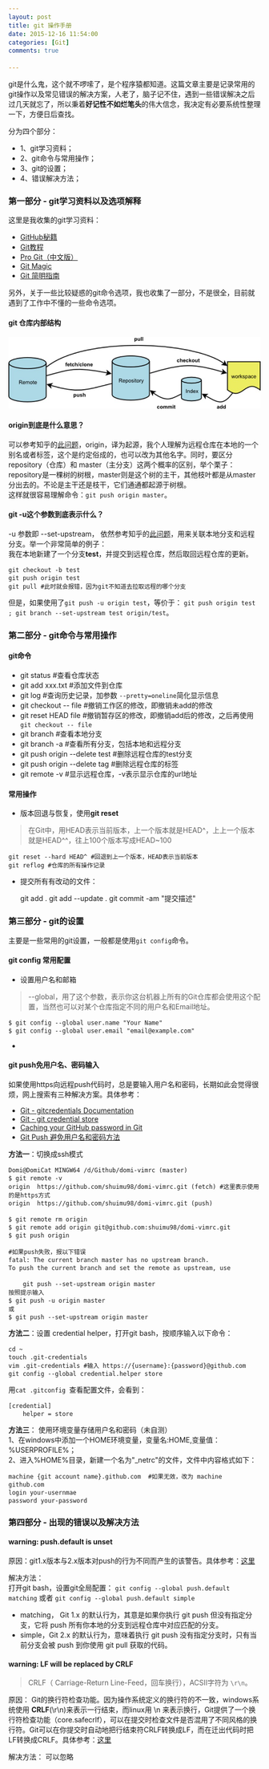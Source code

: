 ```yaml
---
layout: post
title: git 操作手册
date: 2015-12-16 11:54:00
categories: [Git]
comments: true

---
```


git是什么鬼，这个就不啰嗦了，是个程序猿都知道。这篇文章主要是记录常用的git操作以及常见错误的解决方案，人老了，脑子记不住，遇到一些错误解决之后过几天就忘了，所以秉着**好记性不如烂笔头**的伟大信念，我决定有必要系统性整理一下，方便日后查找。

分为四个部分：  

- 1、git学习资料；
- 2、git命令与常用操作；
- 3、git的设置；
- 4、错误解决方法；

<!-- more -->

### 第一部分 - git学习资料以及选项解释

这里是我收集的git学习资料：  

- [GitHub秘籍](https://snowdream86.gitbooks.io/github-cheat-sheet/content/zh/index.html)
- [Git教程](http://www.liaoxuefeng.com/wiki/0013739516305929606dd18361248578c67b8067c8c017b000)
- [Pro Git（中文版）](http://git.oschina.net/progit/index.html)
- [Git Magic](http://www-cs-students.stanford.edu/~blynn/gitmagic/intl/zh_cn/index.html)
- [Git 简明指南](http://rogerdudler.github.io/git-guide/index.zh.html)

另外，关于一些比较疑惑的git命令选项，我也收集了一部分，不是很全，目前就遇到了工作中不懂的一些命令选项。

#### git 仓库内部结构

![pic](/images/posts/git.jpg)

#### origin到底是什么意思？

可以参考知乎的[此问题](https://www.zhihu.com/question/27712995)，origin，译为起源，我个人理解为远程仓库在本地的一个别名或者标签，这个是约定俗成的，也可以改为其他名字。同时，要区分repository（仓库）和 master（主分支）这两个概率的区别，举个栗子：repository是一棵树的树根，master则是这个树的主干，其他枝叶都是从master分出去的。不论是主干还是枝干，它们通通都起源于树根。  
这样就很容易理解命令：`git push origin master`。

#### git -u这个参数到底表示什么？

-u 参数即 --set-upstream，
依然参考知乎的[此问题](https://www.zhihu.com/question/20019419)，用来关联本地分支和远程分支。举一个非常简单的例子：  
我在本地新建了一个分支**test**，并提交到远程仓库，然后取回远程仓库的更新。

	git checkout -b test
	git push origin test
	git pull #此时就会报错，因为git不知道去拉取远程的哪个分支


但是，如果使用了`git push -u origin test`，等价于： `git push origin test ; git branch --set-upstream test origin/test`。

### 第二部分 - git命令与常用操作

#### git命令

- git status #查看仓库状态
- git add xxx.txt #添加文件到仓库
- git log #查询历史记录，加参数 `--pretty=oneline`简化显示信息
- git checkout -- file #撤销工作区的修改，即撤销未add的修改
- git reset HEAD file #撤销暂存区的修改，即撤销add后的修改，之后再使用`git checkout -- file`
- git branch #查看本地分支
- git branch -a #查看所有分支，包括本地和远程分支
- git push origin --delete test #删除远程仓库的test分支
- git push origin --delete tag <tagname> #删除远程仓库的标签
- git remote -v #显示远程仓库，-v表示显示仓库的url地址


#### 常用操作 

- 版本回退与恢复，使用**git reset** 

>在Git中，用HEAD表示当前版本，上一个版本就是HEAD^，上上一个版本就是HEAD^^，往上100个版本写成HEAD~100

	git reset --hard HEAD^ #回退到上一个版本，HEAD表示当前版本
	git reflog #仓库的所有操作记录

- 提交所有有改动的文件：  

	git add .
	git add --update .
	git commit -am "提交描述"


### 第三部分 - git的设置

主要是一些常用的git设置，一般都是使用`git config`命令。

#### git config 常用配置

- 设置用户名和邮箱  

>--global，用了这个参数，表示你这台机器上所有的Git仓库都会使用这个配置，当然也可以对某个仓库指定不同的用户名和Email地址。  
	
	$ git config --global user.name "Your Name"
	$ git config --global user.email "email@example.com"

- 

#### git push免用户名、密码输入

如果使用https向远程push代码时，总是要输入用户名和密码，长期如此会觉得很烦，网上搜索有三种解决方案。具体参考：  

- [Git - gitcredentials Documentation](http://git-scm.com/docs/gitcredentials)
- [Git - git credential store](http://git-scm.com/docs/git-credential-store)
- [Caching your GitHub password in Git](https://help.github.com/articles/caching-your-github-password-in-git/)
- [Git Push 避免用户名和密码方法](http://www.cnblogs.com/ballwql/p/3462104.html)

**方法一**：切换成ssh模式  

	Domi@DomiCat MINGW64 /d/Github/domi-vimrc (master)
	$ git remote -v
	origin  https://github.com/shuimu98/domi-vimrc.git (fetch) #这里表示使用的是https方式
	origin  https://github.com/shuimu98/domi-vimrc.git (push) 

	$ git remote rm origin
	$ git remote add origin git@github.com:shuimu98/domi-vimrc.git
	$ git push origin
	
	#如果push失败，报以下错误
	fatal: The current branch master has no upstream branch.
	To push the current branch and set the remote as upstream, use

    	git push --set-upstream origin master
	按照提示输入
	$ git push -u origin master
	或
	$ git push --set-upstream origin master

**方法二**：设置 credential helper，打开git bash，按顺序输入以下命令：  

	cd ~
	touch .git-credentials
	vim .git-credentials #输入 https://{username}:{password}@github.com 
	git config --global credential.helper store

用`cat .gitconfig `查看配置文件，会看到：

	[credential]
        helper = store

**方法三**： 使用环境变量存储用户名和密码（未自测）  
1、在windows中添加一个HOME环境变量，变量名:HOME,变量值：%USERPROFILE%；  
2、进入%HOME%目录，新建一个名为"_netrc"的文件，文件中内容格式如下：  

	machine {git account name}.github.com  #如果无效，改为 machine github.com
	login your-usernmae
	password your-password


### 第四部分 - 出现的错误以及解决方法

#### warning: push.default is unset

原因：git1.x版本与2.x版本对push的行为不同而产生的该警告。具体参考：[这里](http://www.oschina.net/news/45585/git-2-x-change-push-default-to-simple)

解决方法：  
打开git bash，设置git全局配置： `git config --global push.default matching` 或者 `git config --global push.default simple`

- matching，  Git 1.x 的默认行为，其意是如果你执行 git push 但没有指定分支，它将 push 所有你本地的分支到远程仓库中对应匹配的分支。
- simple，Git 2.x 的默认行为，意味着执行 git push 没有指定分支时，只有当前分支会被 push 到你使用 git pull 获取的代码。

#### warning: LF will be replaced by CRLF

>CRLF（ Carriage-Return Line-Feed，回车换行），ACSII字符为 `\r\n`。

原因： Git的换行符检查功能。因为操作系统定义的换行符的不一致，windows系统使用 **CRLF**(\r\n)来表示一行结束，而linux用 \n 来表示换行，Git提供了一个换行符检查功能（core.safecrlf），可以在提交时检查文件是否混用了不同风格的换行符。Git可以在你提交时自动地把行结束符CRLF转换成LF，而在迁出代码时把LF转换成CRLF。具体参考：[这里](http://blog.csdn.net/feng88724/article/details/11600375)

解决方法： 可以忽略